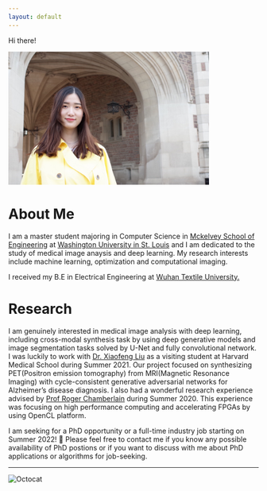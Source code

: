 ```yaml
---
layout: default
---
```



Hi there!


<img src="/docs/IMG_0462 2.JPG" alt="tt" width="404" height="268">


# About Me

I am a master student majoring in Computer Science in <a href="https://engineering.wustl.edu/index.html">Mckelvey School of Engineering</a> at <a href="https://wustl.edu/"> Washington University in St. Louis</a> and I am dedicated to the study of medical image anaysis and deep learning. My research interests include machine learning, optimization and computational imaging. 

I received my B.E in Electrical Engineering at <a href= "https://www.wtu.edu.cn/"> Wuhan Textile University. </a> 

# Research
I am genuinely interested in medical image analysis with deep learning, including cross-modal synthesis task by using deep generative models
and image segmentation tasks solved by U-Net and fully convolutional network. I was luckily to work with <a href="https://scholar.harvard.edu/xiaofeng"> Dr. Xiaofeng Liu</a> as a visiting student at Harvard Medical School during Summer 2021. Our project focused on synthesizing PET(Positron emission tomography) from MRI(Magnetic Resonance Imaging) with cycle-consistent generative adversarial networks for Alzheimer’s disease diagnosis. I also had a wonderful research experience advised by <a href="https://www.ccrc.wustl.edu/~roger/">Prof Roger Chamberlain</a> during Summer 2020. This experience was focusing on high performance computing and accelerating FPGAs by using OpenCL platform. 

I am seeking for a PhD opportunity or a full-time industry job starting on Summer 2022! 🎉
Please feel free to contact me if you know any possible availability of PhD postions or if you want to discuss with me about PhD applications or algorithms for job-seeking.


* * *

![Octocat](https://github.githubassets.com/images/icons/emoji/octocat.png)



